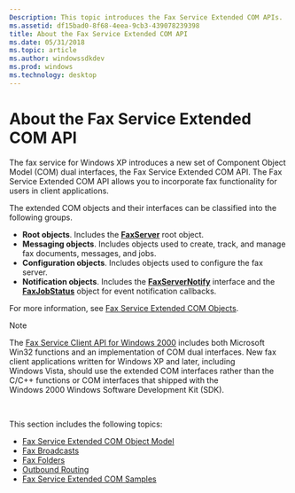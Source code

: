 ```yaml
---
Description: This topic introduces the Fax Service Extended COM APIs.
ms.assetid: df15bad0-8f68-4eea-9cb3-439078239398
title: About the Fax Service Extended COM API
ms.date: 05/31/2018
ms.topic: article
ms.author: windowssdkdev
ms.prod: windows
ms.technology: desktop
---
```


# About the Fax Service Extended COM API

The fax service for Windows XP introduces a new set of Component Object Model (COM) dual interfaces, the Fax Service Extended COM API. The Fax Service Extended COM API allows you to incorporate fax functionality for users in client applications.

The extended COM objects and their interfaces can be classified into the following groups.

-   **Root objects**. Includes the [**FaxServer**](-mfax-faxserver.md) root object.
-   **Messaging objects**. Includes objects used to create, track, and manage fax documents, messages, and jobs.
-   **Configuration objects**. Includes objects used to configure the fax server.
-   **Notification objects**. Includes the [**FaxServerNotify**](/windows/previous-versions/FaxComex/?branch=master) interface and the [**FaxJobStatus**](-mfax-faxjobstatus.md) object for event notification callbacks.

For more information, see [Fax Service Extended COM Objects](-mfax-fax-service-extended-com-objects.md).

> [!Note]  
> The [Fax Service Client API for Windows 2000](-mfax-fax-service-client-api-for-windows-2000.md) includes both Microsoft Win32 functions and an implementation of COM dual interfaces. New fax client applications written for Windows XP and later, including Windows Vista, should use the extended COM interfaces rather than the C/C++ functions or COM interfaces that shipped with the Windows 2000 Windows Software Development Kit (SDK).

 

This section includes the following topics:

-   [Fax Service Extended COM Object Model](-mfax-fax-service-extended-com-object-model.md)
-   [Fax Broadcasts](-mfax-fax-broadcasts.md)
-   [Fax Folders](-mfax-fax-folders.md)
-   [Outbound Routing](-mfax-outbound-routing.md)
-   [Fax Service Extended COM Samples](-mfax-fax-service-extended-com-samples.md)

 

 



